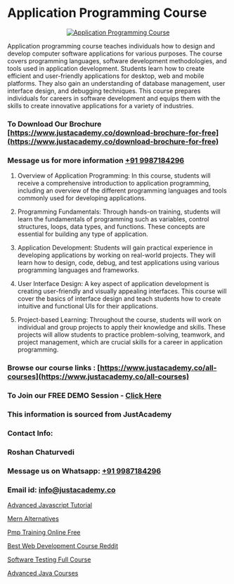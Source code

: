 # Application Programming Course

<p align="center">
  <a href="https://justacademy.co/program-detail/mobile-app-development">
    <img src="https://justacademy.co/storage2/program_images/1704700359.webp" alt="Application Programming Course">
  </a>
</p>


Application programming course teaches individuals how to design and develop computer software applications for various purposes. The course covers programming languages, software development methodologies, and tools used in application development. Students learn how to create efficient and user-friendly applications for desktop, web and mobile platforms. They also gain an understanding of database management, user interface design, and debugging techniques. This course prepares individuals for careers in software development and equips them with the skills to create innovative applications for a variety of industries.
### To Download Our Brochure [https://www.justacademy.co/download-brochure-for-free](https://www.justacademy.co/download-brochure-for-free)
### Message us for more information [+91 9987184296](https://api.whatsapp.com/send?phone=919987184296)
1) Overview of Application Programming: In this course, students will receive a comprehensive introduction to application programming, including an overview of the different programming languages and tools commonly used for developing applications.

2) Programming Fundamentals: Through hands-on training, students will learn the fundamentals of programming such as variables, control structures, loops, data types, and functions. These concepts are essential for building any type of application.

3) Application Development: Students will gain practical experience in developing applications by working on real-world projects. They will learn how to design, code, debug, and test applications using various programming languages and frameworks.

4) User Interface Design: A key aspect of application development is creating user-friendly and visually appealing interfaces. This course will cover the basics of interface design and teach students how to create intuitive and functional UIs for their applications.

5) Project-based Learning: Throughout the course, students will work on individual and group projects to apply their knowledge and skills. These projects will allow students to practice problem-solving, teamwork, and project management, which are crucial skills for a career in application programming.

### Browse our course links : [https://www.justacademy.co/all-courses](https://www.justacademy.co/all-courses) 
### To Join our FREE DEMO Session - [Click Here](https://www.justacademy.co/register-for-course-demo)


### This information is sourced from JustAcademy
### Contact Info:
### Roshan Chaturvedi
### Message us on Whatsapp: [+91 9987184296](https://api.whatsapp.com/send?phone=919987184296)
### Email id: [info@justacademy.co](mailto:info@justacademy.co)
                
[Advanced Javascript Tutorial](https://www.linkedin.com/pulse/advanced-javascript-tutorial-justacademy-ahmedabad-u4ukc?trackingId=NrU%2FxGTMHuiihpfCzrFJdA%3D%3D&lipi=urn%3Ali%3Apage%3Ad_flagship3_company_admin%3BG0jd%2Fn72TAC0suNcPZMgHQ%3D%3D)

[Mern Alternatives](https://www.linkedin.com/pulse/mern-alternatives-justacademy-jaipur-a4wnc?trackingId=vg3%2FNhZCN1kXUSoWp%2BnAUg%3D%3D&lipi=urn%3Ali%3Apage%3Ad_flagship3_company_admin%3BAVJRhwTBSMSM%2FVRCHlBI2Q%3D%3D)

[Pmp Training Online Free](https://medium.com/@shivamja27/pmp-training-online-free-23bf800c2f2a)

[Best Web Development Course Reddit](https://medium.com/@abhidnya.1068/best-web-development-course-reddit-7912e2b76886)

[Software Testing Full Course](https://justacademyin.github.io/justacademy/software-testing-full-course)

[Advanced Java Courses](https://justacademyin.github.io/justacademy/advanced-java-courses)

